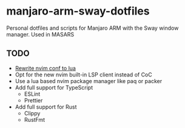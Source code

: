 # manjaro-arm-sway-dotfiles
Personal dotfiles and scripts for Manjaro ARM with the Sway window manager. Used in MASARS

## TODO
- [Rewrite nvim conf to lua](https://oroques.dev/notes/neovim-init/)
- Opt for the new nvim built-in LSP client instead of CoC
- Use a lua based nvim package manager like paq or packer
- Add full support for TypeScript
  - ESLint
  - Prettier
- Add full support for Rust
  - Clippy
  - RustFmt
